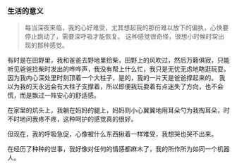 ### 生活的意义

> 每当深夜来临，我的心好难受，尤其想起我的那份难以放下的偏执，心快要停止跳动了，需要深呼吸才能恢复。
这种感觉很奇怪，很想小时候时常出现的那种感觉。

有时是在田野里，我和爸爸去野地里拾柴，田野上的风吹过，然后万籁俱寂，只能听见爸爸捡柴时发出的哗哗声，我没有帮上什么忙，我只是无忧无虑地瞎逛玩耍。因为我内心深处里时刻顶着一个大柱子，是的，我的一片天是爸爸撑起来的。
我以为我的天永远会有大柱子支撑着，所以即便我玩耍着有点迷失了方向，也不会慌，而是飘过一阵安心的舒适感。

在家里的炕头上，我躺在妈妈的腿上，妈妈则小心翼翼地用耳朵勺为我掏耳朵，时不时地问我疼不疼，这种呵护的感觉真的很好。

但现在，我的呼吸急促，心像被什么东西揪着一样难受，我想哭也哭不出来。

在经历了种种的世事，我好像对任何的情感都麻木了，我的所作所为如同一个机器人。